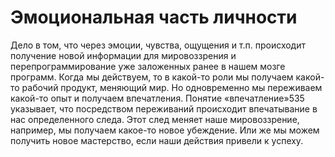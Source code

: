 # Эмоциональная часть личности

Дело в том, что через эмоции, чувства, ощущения и т.п. происходит получение новой информации для мировоззрения и перепрограммирование уже заложенных ранее в нашем мозге программ. Когда мы действуем, то в какой-то роли мы получаем какой-то рабочий продукт, меняющий мир. Но одновременно мы переживаем какой-то опыт и получаем впечатления. Понятие «впечатление»535 указывает, что посредством переживаний происходит впечатывание в нас определенного следа. Этот след меняет наше мировоззрение, например, мы получаем какое-то новое убеждение. Или же мы можем получить новое мастерство, если наши действия привели к успеху.
